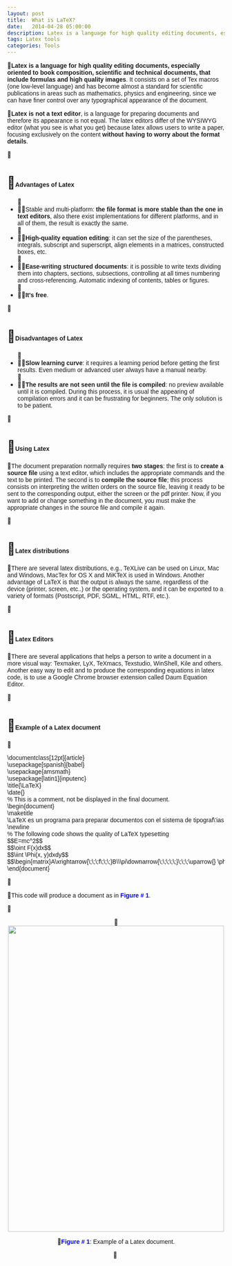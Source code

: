 ```yaml
---
layout: post
title:  What is LaTeX?
date:   2014-04-28 05:00:00
description: Latex is a language for high quality editing documents, especially oriented to book composition, scientific and technical documents, that include formulas and high quality images. It consists on a set of Tex macros (one low-level language) and has become almost a standard for scientific publications in areas such as mathematics, physics and engineering, since we can have finer control over any typographical appearance of the document.
tags: Latex tools
categories: Tools
---
```

<p>
<span style="font-size:14px;"><span style="font-family:arial,helvetica,sans-serif;"><strong>Latex is a language for high quality editing documents, especially oriented to book composition, scientific and technical documents, that include formulas and high quality images</strong>. It consists on a set of Tex macros (one low-level language) and has become almost a standard for scientific publications in areas such as mathematics, physics and engineering, since we can have finer control over any typographical appearance of the document.</span></span></p>

<p>
<span style="font-family: arial, helvetica, sans-serif; font-size: 14px;"><strong>Latex is not a text editor</strong>, is a language for preparing documents and therefore its appearance is not equal. The latex editors differ of the WYSIWYG editor (what you see is what you get) because latex allows users to write a paper, focusing exclusively on the content <strong>without having to worry about the format details</strong>.</span></p>
<p>
&nbsp;</p>
<h1>
<span style="font-size:14px;"><span style="font-family:arial,helvetica,sans-serif;">Advantages of Latex</span></span></h1>
<ul>
<li>
<span style="font-size:14px;"><span style="font-family:arial,helvetica,sans-serif;">Stable and multi-platform: <strong>the file format is more stable than the one in text editors</strong>, also there exist implementations for different platforms, and in all of them, the result is exactly the same.</span></span></li>
<li>
<span style="font-size:14px;"><span style="font-family:arial,helvetica,sans-serif;"><strong>High-quality equation editing</strong>: it can set the size of the parentheses, integrals, subscript and superscript, align elements in a matrices, constructed boxes, etc.</span></span></li>
<li>
<span style="font-size:14px;"><span style="font-family:arial,helvetica,sans-serif;"><strong>Ease-writing structured documents</strong>: it is possible to write texts dividing them into chapters, sections, subsections, controlling at all times numbering and cross-referencing. Automatic indexing of contents, tables or figures.</span></span></li>
<li>
<span style="font-size:14px;"><span style="font-family:arial,helvetica,sans-serif;"><strong>It's free</strong>.</span></span></li>
</ul>
<p>
&nbsp;</p>
<h1>
<span style="font-size:14px;"><span style="font-family:arial,helvetica,sans-serif;">Disadvantages of Latex</span></span></h1>
<ul>
<li>
<span style="font-size:14px;"><span style="font-family:arial,helvetica,sans-serif;"><strong>Slow learning curve</strong>: it requires a learning period before getting the first results. Even medium or advanced user always have a manual nearby.</span></span></li>
<li>
<span style="font-size:14px;"><span style="font-family:arial,helvetica,sans-serif;"><strong>The results are not seen until the file is compiled</strong>: no preview available until it is compiled. During this process, it is usual the appearing of compilation errors and it can be frustrating for beginners. The only solution is to be patient.</span></span></li>
</ul>
<p>
&nbsp;</p>
<h1>
<span style="font-size:14px;"><span style="font-family:arial,helvetica,sans-serif;">Using Latex</span></span></h1>
<p>
<span style="font-family: arial, helvetica, sans-serif; font-size: 14px;">The document preparation normally requires <strong>two stages</strong>: the first is to <strong>create a source file</strong> using a text editor, which includes the appropriate commands and the text to be printed. The second is to <strong>compile the source file</strong>; this process consists on interpreting the written orders on the source file, leaving it ready to be sent to the corresponding output, either the screen or the pdf printer. Now, if you want to add or change something in the document, you must make the appropriate changes in the source file and compile it again.</span></p>
<p>
&nbsp;</p>
<h1>
<span style="font-size:14px;"><span style="font-family:arial,helvetica,sans-serif;">Latex distributions</span></span></h1>
<p>
<span style="font-family: arial, helvetica, sans-serif; font-size: 14px;">There are several latex distributions, e.g., TeXLive can be used on Linux, Mac and Windows, MacTex for OS X and MiKTeX is used in Windows. Another advantage of LaTeX is that the output is always the same, regardless of the device (printer, screen, etc..) or the operating system, and it can be exported to a variety of formats (Postscript, PDF, SGML, HTML, RTF, etc.).</span></p>
<p>
&nbsp;</p>
<h1>
<span style="font-size:14px;"><span style="font-family:arial,helvetica,sans-serif;">Latex Editors</span></span></h1>
<p>
<span style="font-family: arial, helvetica, sans-serif; font-size: 14px;">There are several applications that helps a person to write a document in a more visual way: Texmaker, LyX, TeXmacs, Texstudio, WinShell, Kile and others. Another easy way to edit and to produce the corresponding equations in latex code, is to use a Google Chrome browser extension called Daum Equation Editor.</span></p>
<p>
&nbsp;</p>
<h1>
<span style="font-size:14px;"><span style="font-family:arial,helvetica,sans-serif;">Example of a Latex document</span></span></h1>
<p>
&nbsp;</p>
<pre><span style="font-size:14px;"><span style="font-family:arial,helvetica,sans-serif;">\documentclass[12pt]{article}</span></span>
<span style="font-size:14px;"><span style="font-family:arial,helvetica,sans-serif;">\usepackage[spanish]{babel}</span></span>
<span style="font-size:14px;"><span style="font-family:arial,helvetica,sans-serif;">\usepackage{amsmath}</span></span>
<span style="font-size:14px;"><span style="font-family:arial,helvetica,sans-serif;">\usepackage[latin1]{inputenc}</span></span>
<span style="font-size:14px;"><span style="font-family:arial,helvetica,sans-serif;">\title{\LaTeX}</span></span>
<span style="font-size:14px;"><span style="font-family:arial,helvetica,sans-serif;">\date{}</span></span>
<span style="font-size:14px;"><span style="font-family:arial,helvetica,sans-serif;">% This is a comment, not be displayed in the final document.</span></span>
<span style="font-size:14px;"><span style="font-family:arial,helvetica,sans-serif;">\begin{document}</span></span>
<span style="font-size:14px;"><span style="font-family:arial,helvetica,sans-serif;">\maketitle</span></span>
<span style="font-size:14px;"><span style="font-family:arial,helvetica,sans-serif;">\LaTeX es un programa para preparar documentos con el sistema de tipograf\'ias \footnote{Seg\'un Wikipedia, la tipograf\'ia es el arte y t\'ecnica del manejo y selecci\'on de tipos, originalmente de plomo, para crear trabajos de impresi\'ion} \TeX. \LaTeX fue desarrollado originalmente por Leslie Lamport en $1984$ y se convirti\'o en el m\'etodo dominante para la manipulaci\'on de \TeX. La versi\'on utilizada para generar este documento es \LaTeXe.</span></span>
<span style="font-size:14px;"><span style="font-family:arial,helvetica,sans-serif;">\newline</span></span>
<span style="font-size:14px;"><span style="font-family:arial,helvetica,sans-serif;">% The following code shows the quality of LaTeX typesetting</span></span>
<span style="font-size:14px;"><span style="font-family:arial,helvetica,sans-serif;">$$E=mc^2$$</span></span>
<span style="font-size:14px;"><span style="font-family:arial,helvetica,sans-serif;">$$\oint F(x)dx$$</span></span>
<span style="font-size:14px;"><span style="font-family:arial,helvetica,sans-serif;">$$\iint \Phi(x, y)dxdy$$</span></span>
<span style="font-size:14px;"><span style="font-family:arial,helvetica,sans-serif;">$$\begin{matrix}A\xrightarrow{\;\;\;f\;\;\;}B\\\pi\downarrow{\;\;\;\;\;}\;\;\;\uparrow{} \phi\\C\xrightarrow{\;\;\;g\;\;\;}D\end{matrix}$$</span></span>
<span style="font-size:14px;"><span style="font-family:arial,helvetica,sans-serif;">\end{document}</span></span></pre>
<p>
&nbsp;</p>
<p>
<span style="font-family: arial, helvetica, sans-serif; font-size: 14px;">This code will produce a document as in <span style="color:#0000ff;"><strong>Figure # 1</strong></span>.</span></p>
<p>
&nbsp;</p>
<p style="text-align: center;">
<img alt="" src="images/Research/que-es-latex/2.png" style="height: 707px; width: 500px;" /></p>
<p style="text-align: center;">
<span style="font-family: arial, helvetica, sans-serif; font-size: 14px; color: rgb(0, 0, 255);"><strong>Figure # 1</strong></span><span style="font-family: arial, helvetica, sans-serif; font-size: 14px;">: Example of a Latex document.</span></p>
<p style="text-align: center;">
&nbsp;</p>